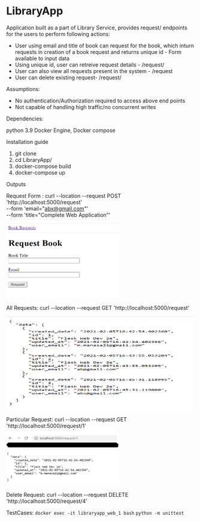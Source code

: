 # LibraryApp

Application built as a part of Library Service, provides request/ endpoints for the users to perform following actions:
- User using email and title of book can request for the book, which inturn requests in creation of a book request and returns unique id - Form available to input data
- Using unique id, user can retreive request details - /request/<id>
- User can also view all requests present in the system - /request
- User can delete existing request- /request/<id>

Assumptions:
- No authentication/Authorization required to access above end points
- Not capable of handling high traffic/no concurrent writes


Dependencies:

python 3.9
Docker Engine, Docker compose


Installation guide

1. git clone
2. cd LibraryApp/
3. docker-compose build
4. docker-compose up

Outputs


Request Form : 
curl --location --request POST 'http://localhost:5000/request' \
--form 'email="abx@gmail.com"' \
--form 'title="Complete Web Application"'

<img src="https://github.com/manasashanubhogue/LibraryApp/blob/main/app/static/Request%20Form.png" width="300" height="200">

All Requests: curl --location --request GET 'http://localhost:5000/request'

<img src="https://github.com/manasashanubhogue/LibraryApp/blob/main/app/static/all_requests.png" width="500" height="250">

Particular Request: curl --location --request GET 'http://localhost:5000/request/1'
<img src="https://github.com/manasashanubhogue/LibraryApp/blob/main/app/static/particular_request.png" width="300" height="150">

Delete Request: curl --location --request DELETE 'http://localhost:5000/request/4'


TestCases:
```docker exec -it libraryapp_web_1 bash```
```python -m unittest```